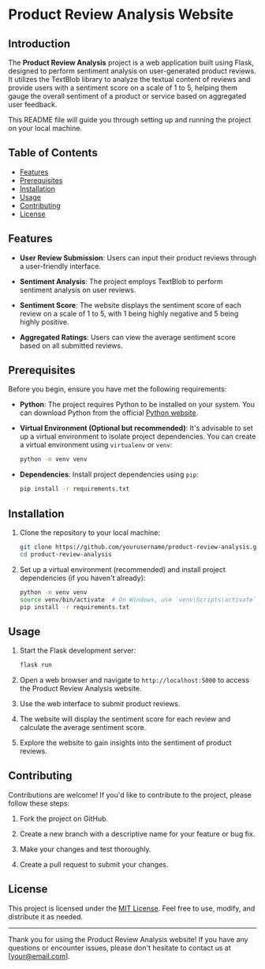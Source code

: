 # Product Review Analysis Website


## Introduction

The **Product Review Analysis** project is a web application built using Flask, designed to perform sentiment analysis on user-generated product reviews. It utilizes the TextBlob library to analyze the textual content of reviews and provide users with a sentiment score on a scale of 1 to 5, helping them gauge the overall sentiment of a product or service based on aggregated user feedback.

This README file will guide you through setting up and running the project on your local machine.

## Table of Contents

- [Features](#features)
- [Prerequisites](#prerequisites)
- [Installation](#installation)
- [Usage](#usage)
- [Contributing](#contributing)
- [License](#license)

## Features

- **User Review Submission**: Users can input their product reviews through a user-friendly interface.

- **Sentiment Analysis**: The project employs TextBlob to perform sentiment analysis on user reviews.

- **Sentiment Score**: The website displays the sentiment score of each review on a scale of 1 to 5, with 1 being highly negative and 5 being highly positive.

- **Aggregated Ratings**: Users can view the average sentiment score based on all submitted reviews.

## Prerequisites

Before you begin, ensure you have met the following requirements:

- **Python**: The project requires Python to be installed on your system. You can download Python from the official [Python website](https://www.python.org/downloads/).

- **Virtual Environment (Optional but recommended)**: It's advisable to set up a virtual environment to isolate project dependencies. You can create a virtual environment using `virtualenv` or `venv`:

   ```bash
   python -m venv venv
   ```

- **Dependencies**: Install project dependencies using `pip`:

   ```bash
   pip install -r requirements.txt
   ```

## Installation

1. Clone the repository to your local machine:

   ```bash
   git clone https://github.com/yourusername/product-review-analysis.git
   cd product-review-analysis
   ```

2. Set up a virtual environment (recommended) and install project dependencies (if you haven't already):

   ```bash
   python -m venv venv
   source venv/bin/activate  # On Windows, use `venv\Scripts\activate`
   pip install -r requirements.txt
   ```

## Usage

1. Start the Flask development server:

   ```bash
   flask run
   ```

2. Open a web browser and navigate to `http://localhost:5000` to access the Product Review Analysis website.

3. Use the web interface to submit product reviews.

4. The website will display the sentiment score for each review and calculate the average sentiment score.

5. Explore the website to gain insights into the sentiment of product reviews.

## Contributing

Contributions are welcome! If you'd like to contribute to the project, please follow these steps:

1. Fork the project on GitHub.

2. Create a new branch with a descriptive name for your feature or bug fix.

3. Make your changes and test thoroughly.

4. Create a pull request to submit your changes.

## License

This project is licensed under the [MIT License](LICENSE). Feel free to use, modify, and distribute it as needed.

---

Thank you for using the Product Review Analysis website! If you have any questions or encounter issues, please don't hesitate to contact us at [your@email.com].
